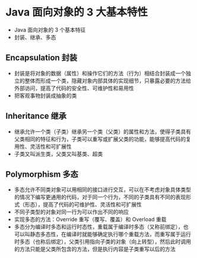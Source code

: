 # Java 面向对象的 3 大基本特性
- Java 面向对象的 3 个基本特征
- 封装、继承、多态
 
## Encapsulation 封装
- 封装是将对象的数据（属性）和操作它们的方法（行为）相结合封装成一个独立的整体而形成一个类，隐藏对象内部具体的实现细节，只暴露必要的方法给外部访问，提高了代码的安全性、可维护性和易用性
- 把客观事物封装成抽象的类

## Inheritance 继承
- 继承允许一个类（子类）继承另一个类（父类）的属性和方法，使得子类具有父类相同的特征和行为，子类可以重写或扩展父类的功能，能够提高代码的复用性、灵活性和可扩展性
- 子类又叫派生类，父类又叫基类、超类

## Polymorphism 多态
- 多态允许不同类对象可以用相同的接口进行交互，可以在不考虑对象具体类型的情况下编写更通用的代码，对于同一个行为，不同的子类具有不同的表现形式（形态），提高了代码的可维护性、灵活性和可扩展性
- 不同子类型的对象对同一行为可以作出不同的响应
- 实现多态的方法：Override 重写（覆写、覆盖）和 Overload 重载
- 多态分为编译时多态和运行时态性，重载属于编译时多态（又称前绑定），也可以叫静态多态性，在编译时就能够确定执行哪个重载方法，而重写属于运行时多态（也称后绑定），父类引用指向子类的对象（向上转型），然后此时调用的方法只能是父类所包含的方法，但是执行内容是子类重写以后的方法
 
